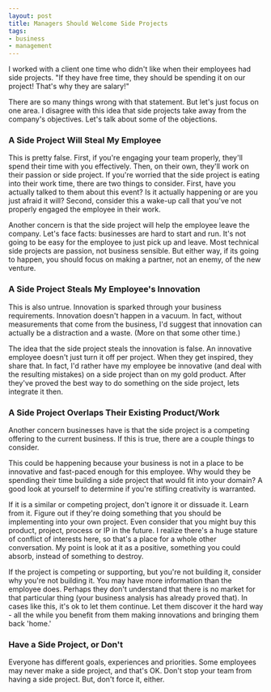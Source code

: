 ```yaml
---
layout: post
title: Managers Should Welcome Side Projects
tags:
- business
- management
---
```

I worked with a client one time who didn't like when their employees had side projects.  "If they have free time, they should be spending it on our project! That's why they are salary!"

There are so many things wrong with that statement.  But let's just focus on one area.  I disagree with this idea that side projects take away from the company's objectives.  Let's talk about some of the objections.

### A Side Project Will Steal My Employee

This is pretty false.  First, if you're engaging your team properly, they'll spend their time with you effectively.  Then, on their own, they'll work on their passion or side project. If you're worried that the side project is eating into their work time, there are two things to consider.  First, have you actually talked to them about this event? Is it actually happening or are you just afraid it will?  Second, consider this a wake-up call that you've not properly engaged the employee in their work.

Another concern is that the side project will help the employee leave the company.  Let's face facts: businesses are hard to start and run.  It's not going to be easy for the employee to just pick up and leave.  Most technical side projects are passion, not business sensible.  But either way, if its going to happen, you should focus on making a partner, not an enemy, of the new venture.

### A Side Project Steals My Employee's Innovation

This is also untrue. Innovation is sparked through your business requirements. Innovation doesn't happen in a vacuum.  In fact, without measurements that come from the business, I'd suggest that innovation can actually be a distraction and a waste.  (More on that some other time.)

The idea that the side project steals the innovation is false.  An innovative employee doesn't just turn it off per project.  When they get inspired, they share that.  In fact, I'd rather have my employee be innovative (and deal with the resulting mistakes) on a side project than on my gold product.  After they've proved the best way to do something on the side project, lets integrate it then.

### A Side Project Overlaps Their Existing Product/Work

Another concern businesses have is that the side project is a competing offering to the current business.  If this is true, there are a couple things to consider.

This could be happening because your business is not in a place to be innovative and fast-paced enough for this employee.  Why would they be spending their time building a side project that would fit into your domain?  A good look at yourself to determine if you're stifling creativity is warranted.

If it is a similar or competing project, don't ignore it or dissuade it.  Learn from it.  Figure out if they're doing something that you should be implementing into your own project.  Even consider that you might buy this product, project, process or IP in the future.  I realize there's a huge stature of conflict of interests here, so that's a place for a whole other conversation. My point is look at it as a positive, something you could absorb, instead of something to destroy.

If the project is competing or supporting, but you're not building it, consider why you're not building it.  You may have more information than the employee does.  Perhaps they don't understand that there is no market for that particular thing (your business analysis has already proved that).  In cases like this, it's ok to let them continue. Let them discover it the hard way - all the while you benefit from them making innovations and bringing them back 'home.'

### Have a Side Project, or Don't

Everyone has different goals, experiences and priorities.  Some employees may never make a side project, and that's OK. Don't stop your team from having a side project.  But, don't force it, either.  